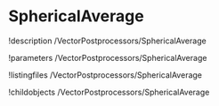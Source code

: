 <!-- MOOSE Documentation Stub: Remove this when content is added. -->

# SphericalAverage
!description /VectorPostprocessors/SphericalAverage

!parameters /VectorPostprocessors/SphericalAverage

!listingfiles /VectorPostprocessors/SphericalAverage

!childobjects /VectorPostprocessors/SphericalAverage
